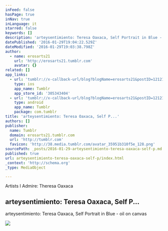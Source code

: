 ```yaml
---
inFeed: false
hasPage: true
inNav: true
inLanguage: it
starred: false
keywords: []
description: 'arteysentimiento: Teresa Oaxaca, Self Portrait in Blue - oil on canvas'
datePublished: '2016-01-29T19:04:22.529Z'
dateModified: '2016-01-29T19:03:38.798Z'
author:
  - name: erosarts21
    url: 'http://erosarts21.tumblr.com'
    avatar: {}
related: []
app_links:
  - url: 'tumblr://x-callback-url/blog?blogName=erosarts21&postID=121217169562'
    type: ios
    app_name: Tumblr
    app_store_id: '305343404'
  - url: 'tumblr://x-callback-url/blog?blogName=erosarts21&postID=121217169562'
    type: android
    app_name: Tumblr
    package: com.tumblr
title: 'arteysentimiento: Teresa Oaxaca, Self P...'
authors: []
publisher:
  name: Tumblr
  domain: erosarts21.tumblr.com
  url: 'http://tumblr.com'
  favicon: 'http://38.media.tumblr.com/avatar_35951b310f5e_128.png'
sourcePath: _posts/2016-01-29-arteysentimiento-teresa-oaxaca-self-p.md
published: true
url: arteysentimiento-teresa-oaxaca-self-p/index.html
_context: 'http://schema.org'
_type: MediaObject

---
```

Artists I Admire:  Theresa Oaxaca

<article style=""><h1>arteysentimiento: Teresa Oaxaca, Self P...</h1><p>arteysentimiento: Teresa Oaxaca, Self Portrait in Blue - oil on canvas</p><img src="https://s3-us-west-2.amazonaws.com/the-grid-img/p/8be7834e6a7696c92dab57d1b372cbbaf896b315.jpg" /></article>